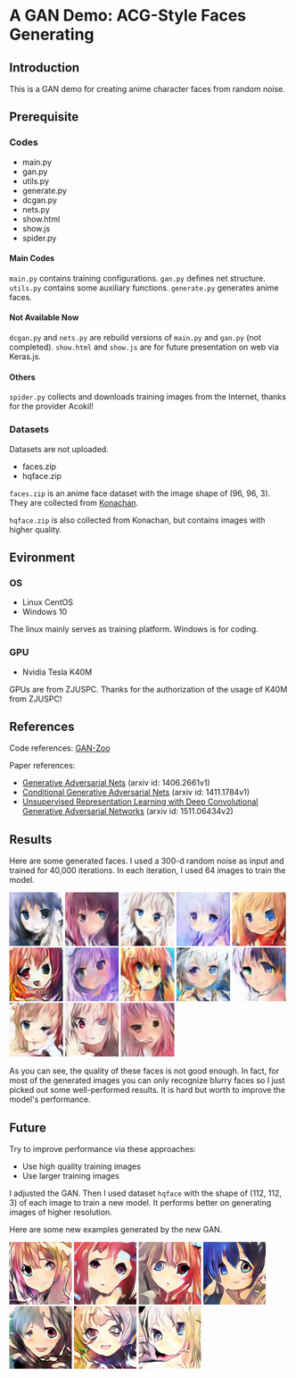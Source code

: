 # A GAN Demo: ACG-Style Faces Generating
## Introduction
This is a GAN demo for creating anime character faces from random noise.

## Prerequisite
### Codes
* main.py
* gan.py
* utils.py
* generate.py
* dcgan.py
* nets.py
* show.html
* show.js
* spider.py

#### Main Codes
`main.py` contains training configurations.
`gan.py` defines net structure.
`utils.py` contains some auxiliary functions.
`generate.py` generates anime faces.

#### Not Available Now
`dcgan.py` and `nets.py` are rebuild versions of `main.py` and `gan.py` (not completed). `show.html` and `show.js` are for future presentation on web via Keras.js.

#### Others
`spider.py` collects and downloads training images from the Internet, thanks for the provider Acokil! 


### Datasets
Datasets are not uploaded.

* faces.zip
* hqface.zip

`faces.zip` is an anime face dataset with the image shape of (96, 96, 3). They are collected from [Konachan](http://konachan.net "Konachan~").

`hqface.zip` is also collected from Konachan, but contains images with higher quality.

## Evironment
### OS
* Linux CentOS
* Windows 10

The linux mainly serves as training platform. Windows is for coding.

### GPU
* Nvidia Tesla K40M

GPUs are from ZJUSPC. Thanks for the authorization of the usage of K40M from ZJUSPC!

## References
Code references: [GAN-Zoo](https://github.com/hindupuravinash/the-gan-zoo)

Paper references: 
* [Generative Adversarial Nets](https://arxiv.org/abs/1406.2661v1) (arxiv id: 1406.2661v1)
* [Conditional Generative Adversarial Nets](https://arxiv.org/abs/1411.1784v1) (arxiv id: 1411.1784v1)
* [Unsupervised Representation Learning with Deep Convolutional Generative Adversarial Networks](https://arxiv.org/abs/1511.06434v2) (arxiv id: 1511.06434v2)

## Results
Here are some generated faces. I used a 300-d random noise as input and trained for 40,000 iterations. In each iteration, I used 64 images to train the model.

![14](example/14.png "No.14") ![72](example/72.png "No.72") ![77](example/77.png "No.77") ![216](example/216.png "No.216") ![221](example/221.png "No.221") ![238](example/238.png "No.238") ![239](example/239.png "No.239") ![249](example/249.png "No.249") ![250](example/250.png "No.250") ![258](example/258.png "No.258") ![260](example/260.png "No.260") ![276](example/276.png "No.276") ![277](example/277.png "No.277")

As you can see, the quality of these faces is not good enough. In fact, for most of the generated images you can only recognize blurry faces so I just picked out some well-performed results. It is hard but worth to improve the model's performance.

## Future
Try to improve performance via these approaches:
* Use high quality training images
* Use larger training images

I adjusted the GAN. Then I used dataset `hqface` with the shape of (112, 112, 3) of each image to train a new model. It performs better on generating images of higher resolution.

Here are some new examples generated by the new GAN.

![hq4](example/hq4.png) ![hq18](example/hq18.png) ![hq23](example/hq23.png) ![hq29](example/hq29.png) ![hq30](example/hq30.png) ![hq31](example/hq31.png) ![hq37](example/hq37.png)